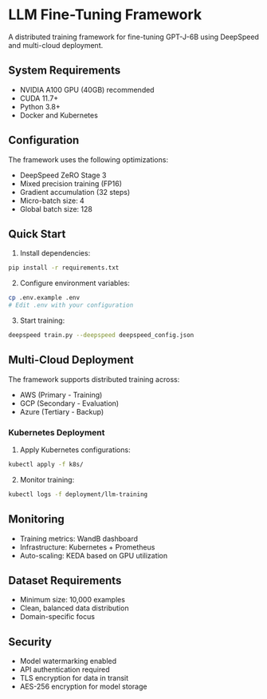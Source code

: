 # LLM Fine-Tuning Framework

A distributed training framework for fine-tuning GPT-J-6B using DeepSpeed and multi-cloud deployment.

## System Requirements

- NVIDIA A100 GPU (40GB) recommended
- CUDA 11.7+
- Python 3.8+
- Docker and Kubernetes

## Configuration

The framework uses the following optimizations:
- DeepSpeed ZeRO Stage 3
- Mixed precision training (FP16)
- Gradient accumulation (32 steps)
- Micro-batch size: 4
- Global batch size: 128

## Quick Start

1. Install dependencies:
```bash
pip install -r requirements.txt
```

2. Configure environment variables:
```bash
cp .env.example .env
# Edit .env with your configuration
```

3. Start training:
```bash
deepspeed train.py --deepspeed deepspeed_config.json
```

## Multi-Cloud Deployment

The framework supports distributed training across:
- AWS (Primary - Training)
- GCP (Secondary - Evaluation)
- Azure (Tertiary - Backup)

### Kubernetes Deployment

1. Apply Kubernetes configurations:
```bash
kubectl apply -f k8s/
```

2. Monitor training:
```bash
kubectl logs -f deployment/llm-training
```

## Monitoring

- Training metrics: WandB dashboard
- Infrastructure: Kubernetes + Prometheus
- Auto-scaling: KEDA based on GPU utilization

## Dataset Requirements

- Minimum size: 10,000 examples
- Clean, balanced data distribution
- Domain-specific focus

## Security

- Model watermarking enabled
- API authentication required
- TLS encryption for data in transit
- AES-256 encryption for model storage
